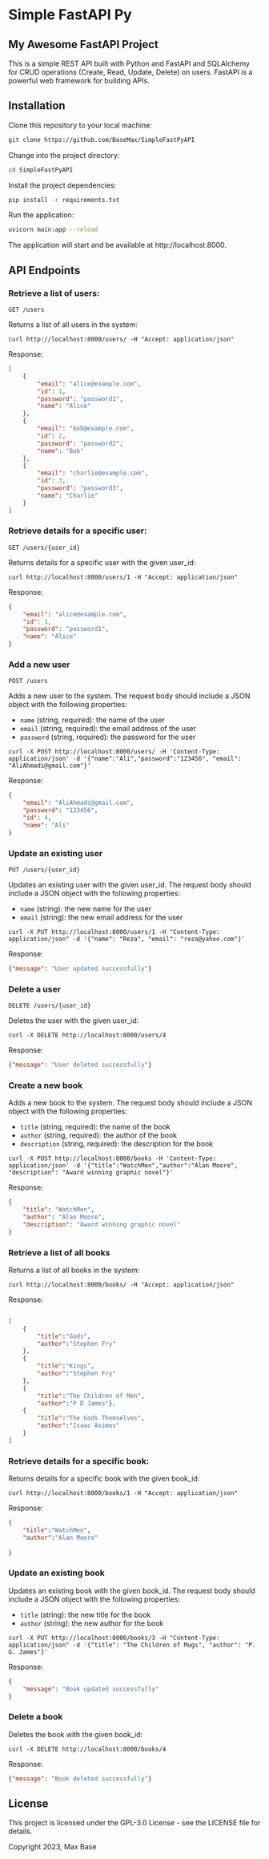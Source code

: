 # Simple FastAPI Py

## My Awesome FastAPI Project

This is a simple REST API built with Python and FastAPI and SQLAlchemy for CRUD operations (Create, Read, Update, Delete) on users.
FastAPI is a powerful web framework for building APIs.

## Installation

Clone this repository to your local machine:
```bash
git clone https://github.com/BaseMax/SimpleFastPyAPI
```

Change into the project directory:

```bash
cd SimpleFastPyAPI
```

Install the project dependencies:

```bash
pip install -r requirements.txt
```

Run the application:

```bash
uvicorn main:app --reload
```

The application will start and be available at http://localhost:8000.

## API Endpoints

### Retrieve a list of users:

```http
GET /users
```

Returns a list of all users in the system:

```console
curl http://localhost:8000/users/ -H "Accept: application/json"
```
Response:

```json
[
    {
        "email": "alice@example.com",
        "id": 1,
        "password": "password1",
        "name": "Alice"
    },
    {
        "email": "bob@example.com",
        "id": 2,
        "password": "password2",
        "name": "Bob"
    },
    {
        "email": "charlie@example.com",
        "id": 3,
        "password": "password3",
        "name": "Charlie"
    }
]
```

### Retrieve details for a specific user:

```http
GET /users/{user_id}
```
Returns details for a specific user with the given user_id:

```console
curl http://localhost:8000/users/1 -H "Accept: application/json"
```
Response:
```json
{
    "email": "alice@example.com",
    "id": 1,
    "password": "password1",
    "name": "Alice"
}
```

### Add a new user

```http
POST /users
```

Adds a new user to the system. The request body should include a JSON object with the following properties:

  - `name` (string, required): the name of the user
  - `email` (string, required): the email address of the user
  - `password` (string, required): the password for the user

```console
curl -X POST http://localhost:8000/users/ -H 'Content-Type: application/json' -d '{"name":"Ali","password":"123456", "email": "AliAhmadi@gmail.com"}'
```
Response:

```json
{
    "email": "AliAhmadi@gmail.com",
    "password": "123456", 
    "id": 4, 
    "name": "Ali"
}
```


### Update an existing user
```http
PUT /users/{user_id}
```

Updates an existing user with the given user_id. The request body should include a JSON object with the following properties:

  -  `name` (string): the new name for the user
  -  `email` (string): the new email address for the user

```console
curl -X PUT http://localhost:8000/users/1 -H "Content-Type: application/json" -d '{"name": "Reza", "email": "reza@yahoo.com"}'
```
Response:
```json
{"message": "User updated successfully"}
```

### Delete a user

```http
DELETE /users/{user_id}
```

Deletes the user with the given user_id:

```console
curl -X DELETE http://localhost:8000/users/4
```

Response:
```json
{"message": "User deleted successfully"}
```

### Create a new book

Adds a new book to the system. The request body should include a JSON object with the following properties:

  - `title` (string, required): the name of the book
  - `author` (string, required): the author of the book
  - `description` (string, required): the description for the book

``` 
curl -X POST http://localhost:8000/books -H 'Content-Type: application/json' -d '{"title":"WatchMen","author":"Alan Moore", "description": "Award winning graphic novel"}'
```

Response:

```json
{
    "title": "WatchMen",
    "author": "Alan Moore", 
    "description": "Award winning graphic novel"
}
```

### Retrieve a list of all books


Returns a list of all books in the system:

```console
curl http://localhost:8000/books/ -H "Accept: application/json"
```
Response:

```json

[
    {
        "title":"Gods",
        "author":"Stephen Fry"
    },
    {
        "title":"Kings",
        "author":"Stephen Fry"
    },
    {
        "title":"The Children of Men",
        "author":"P D James"},
    {
        "title":"The Gods Themselves",
        "author":"Isaac Asimov"
    }
]


```

### Retrieve details for a specific book:

Returns details for a specific book with the given book_id:

```console
curl http://localhost:8000/books/1 -H "Accept: application/json"
```
Response:
```json
{
    "title":"WatchMen",
    "author":"Alan Moore"
    
}
```

### Update an existing book

Updates an existing book with the given book_id. The request body should include a JSON object with the following properties:

  -  `title` (string): the new title for the book
  -  `author` (string): the new author for the book

```console
curl -X PUT http://localhost:8000/books/3 -H "Content-Type: application/json" -d '{"title": "The Children of Mugs", "author": "P. G. James"}'
```
Response:
```json
{
    "message": "Book updated successfully"
}
```

### Delete a book

Deletes the book with the given book_id:

```console
curl -X DELETE http://localhost:8000/books/4
```

Response:
```json
{"message": "Book deleted successfully"}
```


## License

This project is licensed under the GPL-3.0 License - see the LICENSE file for details.

Copyright 2023, Max Base

